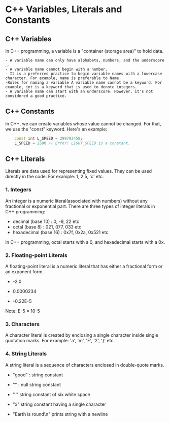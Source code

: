 # C++ Variables, Literals and Constants

## C++ Variables

In C++ programming, a variable is a "container (storage area)" to hold data.

    - A variable name can only have alphabets, numbers, and the underscore _.
    - A variable name cannot begin with a number.
    - It is a preferred practice to begin variable names with a lowercase character. For example, name is preferable to Name.
    -Rules for naming a variable A variable name cannot be a keyword. For example, int is a keyword that is used to denote integers.
    - A variable name can start with an underscore. However, it's not considered a good practice.


## C++ Constants

In C++, we can create variables whose value cannot be changed. For that, we use the "const" keyword. Here's an example:

```cpp
    const int L_SPEED = 299792458;
    L_SPEED = 2500 // Error! LIGHT_SPEED is a constant.
```

## C++ Literals
Literals are data used for representing fixed values. They can be used directly in the code. For example: 1, 2.5, 'c' etc.

### 1. Integers
An integer is a numeric literal(associated with numbers) without any fractional or exponential part. There are three types of integer literals in C++ programming:

- decimal (base 10) : 0, -9, 22 etc
- octal (base 8) : 021, 077, 033 etc
- hexadecimal (base 16) : 0x7f, 0x2a, 0x521 etc

In C++ programming, octal starts with a 0, and hexadecimal starts with a 0x.

### 2. Floating-point Literals

A floating-point literal is a numeric literal that has either a fractional form or an exponent form.

- -2.0

- 0.0000234

- -0.22E-5

Note: E-5 = 10-5

### 3. Characters

A character literal is created by enclosing a single character inside single quotation marks. For example: 'a', 'm', 'F', '2', '}' etc.

### 4. String Literals

A string literal is a sequence of characters enclosed in double-quote marks.

- "good" : 	string constant

- ""	: null string constant

- " "	string constant of six white space

- "x"	string constant having a single character

- "Earth is round\n"	prints string with a newline
